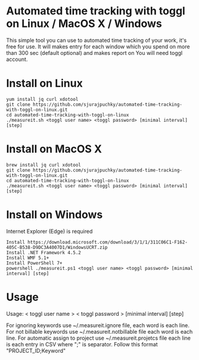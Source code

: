 # Automated time tracking with toggl on Linux / MacOS X / Windows

This simple tool you can use to automated time tracking of your work, it's free for use.
It will makes entry for each window which you spend on more than 300 sec (default optional) and makes report on
You will need toggl account.

# Install on Linux
```
yum install jq curl xdotool
git clone https://github.com/sjurajpuchky/automated-time-tracking-with-toggl-on-linux.git
cd automated-time-tracking-with-toggl-on-linux
./measureit.sh <toggl user name> <toggl password> [minimal interval] [step]
```

# Install on MacOS X
```
brew install jq curl xdotool
git clone https://github.com/sjurajpuchky/automated-time-tracking-with-toggl-on-linux.git
cd automated-time-tracking-with-toggl-on-linux
./measureit.sh <toggl user name> <toggl password> [minimal interval] [step]
```

# Install on Windows
Internet Explorer (Edge) is required
```
Install https://download.microsoft.com/download/3/1/1/311C06C1-F162-405C-B538-D9DC3A4007D1/WindowsUCRT.zip
Install .NET Framework 4.5.2
Install WMF 5.1+
Install PowerShell 7+
powershell ./measureit.ps1 <toggl user name> <toggl password> [minimal interval] [step]
```

# Usage
Usage: < toggl user name > < toggl password > [minimal interval] [step]

For ignoring keywords use ~/.measureit.ignore file, each word is each line.
For not billable keywords use ~/.measureit.notbillable file each word is each line.
For automatic assign to project use ~/.measureit.projetcs file each line is each entry in CSV where ";" is separator.
Follow this format "PROJECT_ID;Keyword"
